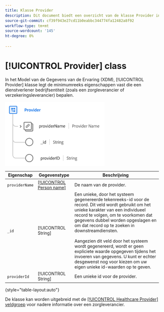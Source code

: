 ```yaml
---
title: Klasse Provider
description: Dit document biedt een overzicht van de klasse Provider in het XDM (Experience Data Model).
source-git-commit: cf39f943e27cd11b0eabbc344774fa12482a8f92
workflow-type: tm+mt
source-wordcount: '145'
ht-degree: 0%

---
```


# [!UICONTROL Provider] class

In het Model van de Gegevens van de Ervaring (XDM), [!UICONTROL Provider] klasse legt de minimumreeks eigenschappen vast die een dienstverlener bedrijfsentiteit (zoals een zorgleverancier of verzekeringsleverancier) bepalen.

![Klassenstructuur](../images/classes/provider.png)

| Eigenschap | Gegevenstype | Beschrijving |
| --- | --- | --- |
| `providerName` | [[!UICONTROL Person name]](../data-types/person-name.md) | De naam van de provider. |
| `_id` | [!UICONTROL String] | Een unieke, door het systeem gegenereerde tekenreeks-id voor de record. Dit veld wordt gebruikt om het unieke karakter van een individueel record te volgen, om te voorkomen dat gegevens dubbel worden opgeslagen en om dat record op te zoeken in downstreamdiensten.<br><br>Aangezien dit veld door het systeem wordt gegenereerd, wordt er geen expliciete waarde opgegeven tijdens het invoeren van gegevens. U kunt er echter desgewenst nog voor kiezen om uw eigen unieke id-waarden op te geven. |
| `providerId` | [!UICONTROL String] | Een unieke id voor de provider. |

{style=&quot;table-layout:auto&quot;}

De klasse kan worden uitgebreid met de [[!UICONTROL Healthcare Provider] veldgroep](../field-groups/provider/healthcare-provider.md) voor nadere informatie over een zorgleverancier.
